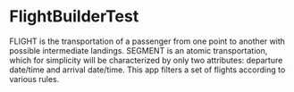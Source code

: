 # FlightBuilderTest
FLIGHT is the transportation of a passenger from one point to another with possible intermediate landings.
SEGMENT is an atomic transportation, which for simplicity will be characterized by only two attributes: departure date/time and arrival date/time.
This app filters a set of flights according to various rules.
